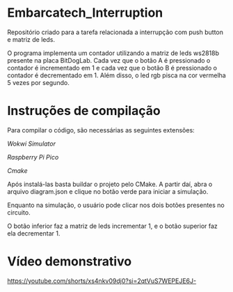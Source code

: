 # Embarcatech_Interruption
Repositório criado para a tarefa relacionada a interrupção com push button e matriz de leds.

O programa implementa um contador utilizando a matriz de leds ws2818b presente na placa BitDogLab.
Cada vez que o botão A é pressionado o contador é incrementado em 1 e cada vez que o botão B é pressionado
o contador é decrementado em 1. Além disso, o led rgb pisca na cor vermelha 5 vezes por segundo.

# Instruções de compilação

Para compilar o código, são necessárias as seguintes extensões: 

*Wokwi Simulator*

*Raspberry Pi Pico*

*Cmake*

Após instalá-las basta buildar o projeto pelo CMake. A partir daí, abra o arquivo 
diagram.json e clique no botão verde para iniciar a simulação.

Enquanto na simulação, o usuário pode clicar nos dois botões presentes no circuito.

O botão inferior faz a matriz de leds incrementar 1, e o botão superior faz ela decrementar 1.

# Vídeo demonstrativo

https://youtube.com/shorts/xs4nkv09dj0?si=2qtVuS7WEPEJE6J-
